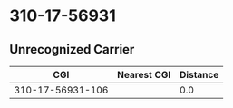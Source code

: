 # 310-17-56931
## Unrecognized Carrier


| CGI | Nearest CGI | Distance |
|-----|-------------|----------|
| 310-17-56931-106 |  | 0.0 |
